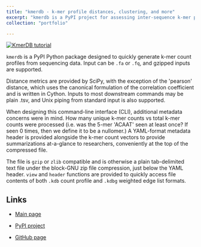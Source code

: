 ```yaml
---
title: "kmerdb - k-mer profile distances, clustering, and more"
excerpt: "kmerdb is a PyPI project for assessing inter-sequence k-mer profile distances, de Bruijn grpahs, and more. <br/><img src='/images/kmerdb.gif'>"
collection: "portfolio"

---
```





[![KmerDB tutorial](/images/kmerdb.gif)](https://github.com/MatthewRalston/kmerdb)

`kmerdb` is a PyPI Python package designed to quickly generate k-mer count profiles from sequencing data. Input can be `.fa` or `.fq`, and gzipped inputs are supported.

Distance metrics are provided by SciPy, with the exception of the 'pearson' distance, which uses the canonical formulation of the correlation coefficient and is written in Cython. Inputs to most downstream commands may be plain .tsv, and Unix piping from standard input is also supported.

When designing this command-line interface (CLI), additional metadata concerns were in mind. How many unique k-mer counts vs total k-mer counts were processed (i.e. was the 5-mer 'ACAAT' seen at least once? If seen 0 times, then we define it to be a nullomer.) A YAML-format metadata header is provided alongside the k-mer count vectors to provide summarizations at-a-glance to researchers, conveniently at the top of the compressed file.

The file is `gzip` or `zlib` compatible and is otherwise a plain tab-delimited text file under the block-GNU zip file compression, just below the YAML header. `view` and `header` functions are provided to quickly access file contents of both `.kdb` count profile and `.kdbg` weighted edge list formats.


## Links

* [Main page](https://matthewralston.github.io/kmerdb)

* [PyPI project](https://pypi.org/project/kmerdb)

* [GitHub page](https://github.com/MatthewRalston/kmerdb)
